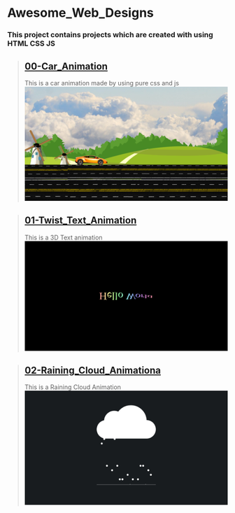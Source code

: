 # Awesome_Web_Designs

### This project contains projects which are created with using HTML CSS JS

> ## [00-Car_Animation](/Awesome_Web_Designs/00-Car_Animation/index.html)
>
> This is a car animation made by using pure css and js
> ![Car_Animation](./github/00_Screenshot.png)

> ## [01-Twist_Text_Animation](/Awesome_Web_Designs/01-Twist_Text_Animation/index.html)
>
> This is a 3D Text animation
> ![Twist_Text_Animation](./github/01_Screenshot.png)

> ## [02-Raining_Cloud_Animationa](/Awesome_Web_Designs/02-Raining_Cloud_Animation/index.html)
>
> This is a Raining Cloud Animation
> ![Raining_Cloud_Animation](./github/02_Screenshot.png)
